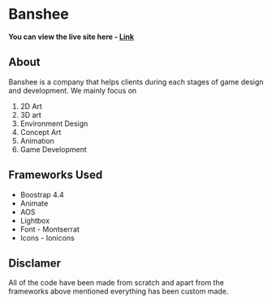 # Banshee

**You can view the live site here - [Link](https://abhinavms.github.io/web-adept/)**

## About
Banshee is a company that helps clients during each stages of game design and development. We mainly focus on
1. 2D Art
2. 3D art
3. Environment Design
4. Concept Art
5. Animation
6. Game Development


## Frameworks Used
* Boostrap 4.4
* Animate
* AOS
* Lightbox
* Font - Montserrat
* Icons - Ionicons

## Disclamer
All of the code have been made from scratch and apart from the frameworks above mentioned everything has been custom made.
